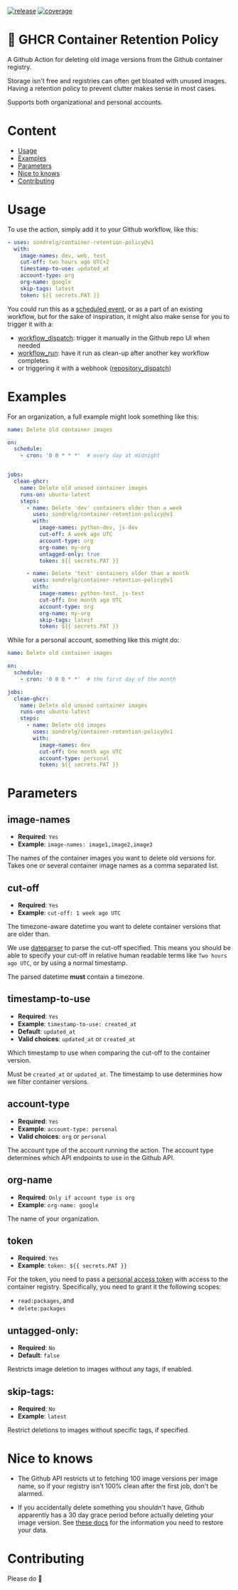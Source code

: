 [![release](https://img.shields.io/github/v/release/sondrelg/container-retention-policy)](https://github.com/sondrelg/container-retention-policy/releases/latest)
[![coverage](https://codecov.io/gh/snok/drf-openapi-tester/branch/master/graph/badge.svg)](https://codecov.io/gh/sondrelg/container-retention-policy)

# 📘 GHCR Container Retention Policy

A Github Action for deleting old image versions from the Github container registry.

Storage isn't free and registries can often get bloated with unused images. Having a retention policy to prevent clutter
makes sense in most cases.

Supports both organizational and personal accounts.

# Content

- [Usage](#usage)
- [Examples](#examples)
- [Parameters](#parameters)
- [Nice to knows](#nice-to-knows)
- [Contributing](#contributing)

# Usage

To use the action, simply add it to your Github workflow, like this:

```yaml
- uses: sondrelg/container-retention-policy@v1
  with:
    image-names: dev, web, test
    cut-off: two hours ago UTC+2
    timestamp-to-use: updated_at
    account-type: org
    org-name: google
    skip-tags: latest
    token: ${{ secrets.PAT }}
```

You could run this as
a [scheduled event](https://docs.github.com/en/actions/reference/events-that-trigger-workflows#schedule), or as a part
of an existing workflow, but for the sake of inspiration, it might also make sense for you to trigger it with a:

- [workflow_dispatch](https://docs.github.com/en/actions/reference/events-that-trigger-workflows#workflow_dispatch):
  trigger it manually in the Github repo UI when needed
- [workflow_run](https://docs.github.com/en/actions/reference/events-that-trigger-workflows#workflow_run): have it run
  as clean-up after another key workflow completes
- or triggering it with a
  webhook ([repository_dispatch](https://docs.github.com/en/actions/reference/events-that-trigger-workflows#repository_dispatch))

# Examples

For an organization, a full example might look something like this:

```yaml
name: Delete old container images

on:
  schedule:
    - cron: '0 0 * * *'  # every day at midnight


jobs:
  clean-ghcr:
    name: Delete old unused container images
    runs-on: ubuntu-latest
    steps:
      - name: Delete 'dev' containers older than a week
        uses: sondrelg/container-retention-policy@v1
        with:
          image-names: python-dev, js-dev
          cut-off: A week ago UTC
          account-type: org
          org-name: my-org
          untagged-only: true
          token: ${{ secrets.PAT }}

      - name: Delete 'test' containers older than a month
        uses: sondrelg/container-retention-policy@v1
        with:
          image-names: python-test, js-test
          cut-off: One month ago UTC
          account-type: org
          org-name: my-org
          skip-tags: latest
          token: ${{ secrets.PAT }}
```

While for a personal account, something like this might do:

```yaml
name: Delete old container images

on:
  schedule:
    - cron: '0 0 0 * *'  # the first day of the month

jobs:
  clean-ghcr:
    name: Delete old unused container images
    runs-on: ubuntu-latest
    steps:
      - name: Delete old images
        uses: sondrelg/container-retention-policy@v1
        with:
          image-names: dev
          cut-off: One month ago UTC
          account-type: personal
          token: ${{ secrets.PAT }}
```

# Parameters

## image-names

* **Required**: `Yes`
* **Example**: `image-names: image1,image2,image3`

The names of the container images you want to delete old versions for. Takes one or several container image names as a
comma separated list.

## cut-off

* **Required**: `Yes`
* **Example**: `cut-off: 1 week ago UTC`

The timezone-aware datetime you want to delete container versions that are older than.

We use [dateparser](https://dateparser.readthedocs.io/en/latest/) to parse the cut-off specified. This means you should
be able to specify your cut-off in relative human readable terms like `Two hours ago UTC`, or by using a normal
timestamp.

The parsed datetime **must** contain a timezone.

## timestamp-to-use

* **Required**: `Yes`
* **Example**: `timestamp-to-use: created_at`
* **Default**: `updated_at`
* **Valid choices**: `updated_at` or `created_at`

Which timestamp to use when comparing the cut-off to the container version.

Must be `created_at` or `updated_at`. The timestamp to use determines how we filter container versions.

## account-type

* **Required**: `Yes`
* **Example**: `account-type: personal`
* **Valid choices**: `org` or `personal`

The account type of the account running the action. The account type determines which API endpoints to use in the Github
API.

## org-name

* **Required**: `Only if account type is org`
* **Example**: `org-name: google`

The name of your organization.

## token

* **Required**: `Yes`
* **Example**: `token: ${{ secrets.PAT }}`

For the token, you need to pass
a [personal access token](https://docs.github.com/en/github/authenticating-to-github/keeping-your-account-and-data-secure/creating-a-personal-access-token)
with access to the container registry. Specifically, you need to grant it the following scopes:

- `read:packages`, and
- `delete:packages`

## untagged-only:

* **Required**: `No`
* **Default**: `false`

Restricts image deletion to images without any tags, if enabled.


## skip-tags:

* **Required**: `No`
* **Example**: `latest`

Restrict deletions to images without specific tags, if specified.

# Nice to knows

* The Github API restricts ut to fetching 100 image versions per image name, so if your registry isn't 100% clean after
  the first job, don't be alarmed.

* If you accidentally delete something you shouldn't have, Github apparently has a 30 day grace period before actually
  deleting your image version.
  See [these docs](https://docs.github.com/en/rest/reference/packages#restore-package-version-for-an-organization)
  for the information you need to restore your data.

# Contributing

Please do 👏
